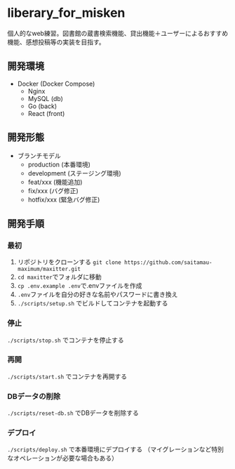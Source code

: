 # liberary_for_misken

個人的なweb練習。図書館の蔵書検索機能、貸出機能＋ユーザーによるおすすめ機能、感想投稿等の実装を目指す。

## 開発環境

- Docker (Docker Compose)
  - Nginx
  - MySQL (db)
  - Go (back)
  - React (front)

## 開発形態

- ブランチモデル
  - production (本番環境)
  - development (ステージング環境)
  - feat/xxx (機能追加)
  - fix/xxx (バグ修正)
  - hotfix/xxx (緊急バグ修正)

## 開発手順

### 最初

1. リポジトリをクローンする `git clone https://github.com/saitamau-maximum/maxitter.git`
2. `cd maxitter`でフォルダに移動
3. `cp .env.example .env`で.envファイルを作成
4. `.env`ファイルを自分の好きな名前やパスワードに書き換え
5. `./scripts/setup.sh` でビルドしてコンテナを起動する

### 停止

`./scripts/stop.sh` でコンテナを停止する

### 再開

`./scripts/start.sh` でコンテナを再開する

### DBデータの削除

`./scripts/reset-db.sh` でDBデータを削除する

### デプロイ

`./scripts/deploy.sh` で本番環境にデプロイする
（マイグレーションなど特別なオペレーションが必要な場合もある）


